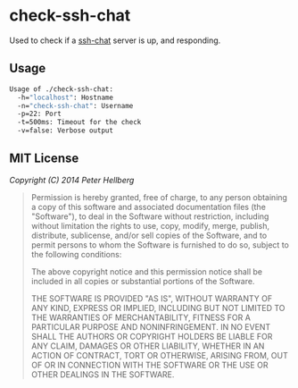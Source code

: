 # check-ssh-chat

Used to check if a [ssh-chat](https://github.com/shazow/ssh-chat)
server is up, and responding.

## Usage

```bash
Usage of ./check-ssh-chat:
  -h="localhost": Hostname
  -n="check-ssh-chat": Username
  -p=22: Port
  -t=500ms: Timeout for the check
  -v=false: Verbose output
```

## MIT License

*Copyright (C) 2014 Peter Hellberg*

> Permission is hereby granted, free of charge, to any person obtaining
> a copy of this software and associated documentation files (the "Software"),
> to deal in the Software without restriction, including without limitation
> the rights to use, copy, modify, merge, publish, distribute, sublicense,
> and/or sell copies of the Software, and to permit persons to whom the
> Software is furnished to do so, subject to the following conditions:
>
> The above copyright notice and this permission notice shall be included
> in all copies or substantial portions of the Software.
>
> THE SOFTWARE IS PROVIDED "AS IS", WITHOUT WARRANTY OF ANY KIND,
> EXPRESS OR IMPLIED, INCLUDING BUT NOT LIMITED TO THE WARRANTIES
> OF MERCHANTABILITY, FITNESS FOR A PARTICULAR PURPOSE AND NONINFRINGEMENT.
> IN NO EVENT SHALL THE AUTHORS OR COPYRIGHT HOLDERS BE LIABLE FOR ANY CLAIM,
> DAMAGES OR OTHER LIABILITY, WHETHER IN AN ACTION OF CONTRACT,
> TORT OR OTHERWISE, ARISING FROM, OUT OF OR IN CONNECTION WITH THE SOFTWARE
> OR THE USE OR OTHER DEALINGS IN THE SOFTWARE.
